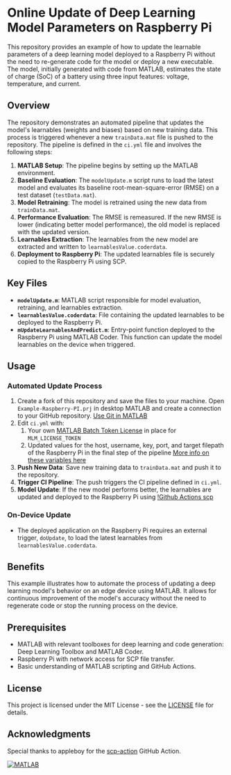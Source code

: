 # Online Update of Deep Learning Model Parameters on Raspberry Pi

This repository provides an example of how to update the learnable parameters of a deep learning model deployed to a Raspberry Pi without the need to re-generate code for the model or deploy a new executable. The model, initially generated with code from MATLAB, estimates the state of charge (SoC) of a battery using three input features: voltage, temperature, and current.

## Overview

The repository demonstrates an automated pipeline that updates the model's learnables (weights and biases) based on new training data. This process is triggered whenever a new `trainData.mat` file is pushed to the repository. The pipeline is defined in the `ci.yml` file and involves the following steps:

1. **MATLAB Setup**: The pipeline begins by setting up the MATLAB environment.
2. **Baseline Evaluation**: The `modelUpdate.m` script runs to load the latest model and evaluates its baseline root-mean-square-error (RMSE) on a test dataset (`testData.mat`).
3. **Model Retraining**: The model is retrained using the new data from `trainData.mat`.
4. **Performance Evaluation**: The RMSE is remeasured. If the new RMSE is lower (indicating better model performance), the old model is replaced with the updated version.
5. **Learnables Extraction**: The learnables from the new model are extracted and written to `learnablesValue.coderdata`.
6. **Deployment to Raspberry Pi**: The updated learnables file is securely copied to the Raspberry Pi using SCP.

## Key Files

- **`modelUpdate.m`**: MATLAB script responsible for model evaluation, retraining, and learnables extraction.
- **`learnablesValue.coderdata`**: File containing the updated learnables to be deployed to the Raspberry Pi.
- **`mUpdateLearnablesAndPredict.m`**: Entry-point function deployed to the Raspberry Pi using MATLAB Coder. This function can update the model learnables on the device when triggered.

## Usage

### Automated Update Process

1. Create a fork of this repository and save the files to your machine. Open `Example-Raspberry-PI.prj` in desktop MATLAB and create a connection to your GitHub repository. [Use Git in MATLAB](https://www.mathworks.com/help/matlab/matlab_prog/use-git-in-matlab.html)
2. Edit `ci.yml` with:
     1. Your own [MATLAB Batch Token License](https://github.com/mathworks-ref-arch/matlab-dockerfile/blob/main/alternates/non-interactive/MATLAB-BATCH.md) in place for `MLM_LICENSE_TOKEN`
     2. Updated values for the host, username, key, port, and target filepath of the Raspberry Pi in the final step of the pipeline [More info on these variables here](https://github.com/appleboy/scp-action)
4. **Push New Data**: Save new training data to `trainData.mat` and push it to the repository.
5. **Trigger CI Pipeline**: The push triggers the CI pipeline defined in `ci.yml`.
6. **Model Update**: If the new model performs better, the learnables are updated and deployed to the Raspberry Pi using [!Github Actions scp](https://github.com/marketplace/actions/scp-files)

### On-Device Update

- The deployed application on the Raspberry Pi requires an external trigger, `doUpdate`, to load the latest learnables from `learnablesValue.coderdata`.

## Benefits

This example illustrates how to automate the process of updating a deep learning model's behavior on an edge device using MATLAB. It allows for continuous improvement of the model's accuracy without the need to regenerate code or stop the running process on the device.

## Prerequisites

- MATLAB with relevant toolboxes for deep learning and code generation: Deep Learning Toolbox and MATLAB Coder.
- Raspberry Pi with network access for SCP file transfer.
- Basic understanding of MATLAB scripting and GitHub Actions.

## License

This project is licensed under the MIT License - see the [LICENSE](LICENSE) file for details.


## Acknowledgments

Special thanks to appleboy for the [scp-action](https://github.com/appleboy/scp-action) GitHub Action.

[![MATLAB](https://github.com/yuxudong1024/example-sandbox/actions/workflows/ci.yml/badge.svg)](https://github.com/yuxudong1024/example-sandbox/actions/workflows/ci.yml)
